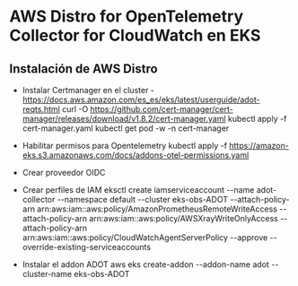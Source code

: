 # AWS Distro for OpenTelemetry Collector for CloudWatch en EKS

## Instalación de AWS Distro
- Instalar Certmanager en el cluster - https://docs.aws.amazon.com/es_es/eks/latest/userguide/adot-reqts.html
curl -O https://github.com/cert-manager/cert-manager/releases/download/v1.8.2/cert-manager.yaml
kubectl apply -f cert-manager.yaml
kubectl get pod -w -n cert-manager
- Habilitar permisos para Opentelemetry
kubectl apply -f https://amazon-eks.s3.amazonaws.com/docs/addons-otel-permissions.yaml
- Crear proveedor OIDC
- Crear perfiles de IAM
eksctl create iamserviceaccount --name adot-collector --namespace default --cluster eks-obs-ADOT --attach-policy-arn arn:aws:iam::aws:policy/AmazonPrometheusRemoteWriteAccess   --attach-policy-arn arn:aws:iam::aws:policy/AWSXrayWriteOnlyAccess --attach-policy-arn arn:aws:iam::aws:policy/CloudWatchAgentServerPolicy --approve --override-existing-serviceaccounts

- Instalar el addon ADOT
aws eks create-addon --addon-name adot --cluster-name eks-obs-ADOT